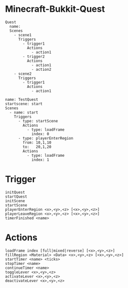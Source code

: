 Minecraft-Bukkit-Quest
======================

    Quest
      name:
      Scenes
        - scene1
          Triggers
            - trigger1
              Actions
                - action1
            - trigger2
              Actions
                - action1
                - action2
        - scene2
          Triggers
            - trigger1
              Actions
                - action1
                
    name: TestQuest
    startscene: start
    Scenes
      - name: start
        Triggers
          - type: startScene
            Actions
              - type: loadFrame
                index: 0
          - type: playerEnterRegion
            from: 10,1,10
            to:   20,1,20
            Actions
              - type: loadFrame
                index: 1

Trigger
=======

    initQuest
    startQuest
    initScene
    startScene
    playerEnterRegion <x>,<y>,<z> [<x>,<y>,<z>]
    playerLeaveRegion <x>,<y>,<z> [<x>,<y>,<z>]
    timerFinished <name>

Actions
=======

    loadFrame index [full|mixed|reverse] [<x>,<y>,<z>]
    fillRegion <Material> <Data> <x>,<y>,<z> [<x>,<y>,<z>]
    startTimer <name> <ticks>
    stopTimer <name>
    continueTimer <name>
    toggleLever <x>,<y>,<z>
    activateLever <x>,<y>,<z>
    deactivateLever <x>,<y>,<z>
